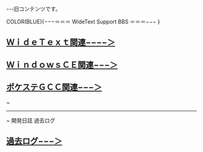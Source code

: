 ﻿---旧コンテンツです。

COLOR(BLUE){−−−＝＝＝ WideText Support BBS ＝＝＝−−− }

## [ＷｉｄｅＴｅｘｔ関連−−−−＞](http://hp.vector.co.jp/authors/VA000177/old-index.html)

## [ＷｉｎｄｏｗｓＣＥ関連−−−＞](http://hp.vector.co.jp/authors/VA000177/ce/)

## [ポケステＧＣＣ関連−−−＞](https://github.com/iruka-/ATMEL_AVR/blob/master/web/arm/arm.html)

~
- - - -
~
開発日誌 過去ログ

## [過去ログ−−−＞](https://github.com/iruka-/ATMEL_AVR/blob/master/web/log/log.html)

